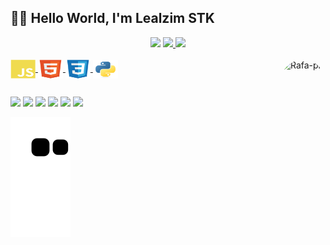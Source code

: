 ## 👋🏻 Hello World, I'm Lealzim STK
<div align="center">
  <img src="https://cdn.discordapp.com/attachments/928817952906674296/934844508355592202/aaaaaaaa.PNG"></img>
  <a href="https://github.com/LealzimSTK">
  <img height="180em" src="https://github-readme-stats.vercel.app/api?username=lealzimstk&show_icons=true&theme=dracula&include_all_commits=true&count_private=true"/>
  <img height="130em" src="https://github-readme-stats.vercel.app/api/top-langs/?username=lealzimstk&layout=compact&langs_count=7&theme=dracula"/>
</div>
<div style="display: inline_block"><br>
  <img align="center" alt="Rafa-Js" height="30" width="40" src="https://raw.githubusercontent.com/devicons/devicon/master/icons/javascript/javascript-plain.svg">
  <img align="center" alt="Rafa-HTML" height="30" width="40" src="https://raw.githubusercontent.com/devicons/devicon/master/icons/html5/html5-original.svg">
  <img align="center" alt="Rafa-CSS" height="30" width="40" src="https://raw.githubusercontent.com/devicons/devicon/master/icons/css3/css3-original.svg">
  <img align="center" alt="Rafa-Python" height="30" width="40" src="https://raw.githubusercontent.com/devicons/devicon/master/icons/python/python-original.svg">
  <img align="right" alt="Rafa-pic" height="150" style="border-radius:50px;" src="https://cdn.discordapp.com/attachments/928817952906674296/934844003071963247/2019-10-10.jpg?width=676&height=676">
</div>
  
  ##
 
<div>
      <a href="https://www.linkedin.com/in/rafaella-ballerini-45875016a" target="_blank"><img src="https://img.shields.io/badge/Intel-Core_xeone5_10th-0071C5?style=for-the-badge&logo=intel&logoColor=white" target="_blank"></a> 
  <a href="https://www.youtube.com/channel/UC8dB_0uWiXCE-ihnthhGu8w" target="_blank"><img src="https://img.shields.io/badge/YouTube-FF0000?style=for-the-badge&logo=youtube&logoColor=white" target="_blank"></a>
  <a href="https://www.instagram.com/lealziimstk/" target="_blank"><img src="https://img.shields.io/badge/-Instagram-%23E4405F?style=for-the-badge&logo=instagram&logoColor=white" target="_blank"></a>
 <a href="https://discord.gg/PN2x6b5qmk" target="_blank"><img src="https://img.shields.io/badge/Discord-7289DA?style=for-the-badge&logo=discord&logoColor=white" target="_blank"></a> 
  <a href="https://www.linkedin.com" target="_blank"><img src="https://img.shields.io/badge/-LinkedIn-%230077B5?style=for-the-badge&logo=linkedin&logoColor=white" target="_blank"></a>
<img src="https://img.shields.io/badge/NVIDIA-GTX750ti-76B900?style=for-the-badge&logo=nvidia&logoColor=white" target="_blank">

  ![Snake animation](https://github.com/rafaballerini/rafaballerini/blob/output/github-contribution-grid-snake.svg)
 
</div>
